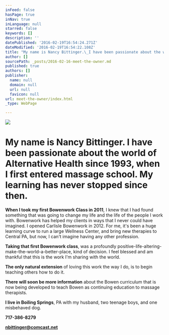 ```yaml
---
inFeed: false
hasPage: true
inNav: true
inLanguage: null
starred: false
keywords: []
description: ''
datePublished: '2016-02-19T16:54:24.271Z'
dateModified: '2016-02-19T16:54:22.108Z'
title: "My name is Nancy Bittinger.\_I have been passionate about the world of Alternative Health since 1993, when I first entered massage school. My learning has never stopped since then."
author: []
sourcePath: _posts/2016-02-16-meet-the-owner.md
published: true
authors: []
publisher:
  name: null
  domain: null
  url: null
  favicon: null
url: meet-the-owner/index.html
_type: WebPage

---
```

![](https://the-grid-user-content.s3-us-west-2.amazonaws.com/8d8c636a-bec9-420b-a6ab-f3f3571970f2.jpg)

# My name is Nancy Bittinger. I have been passionate about the world of Alternative Health since 1993, when I first entered massage school. My learning has never stopped since then.

**When I took my first Bowenwork Class in 2011**, I
knew that I had found something that was going to change my life and the life
of the people I work with. Bowenwork has helped my clients in ways that I never
could have imagined. I opened Carlisle Bowenwork in 2012\. For me, it's been a
huge learning curve to run a large Wellness Center, and bring new therapies to
Central PA, but now, I can't imagine having any other profession.

**Taking that first Bowenwork class**, was a profoundly
positive-life-altering-make-the-world-a-better-place, kind of decision. I feel
blessed and am thankful that this is the work I'm sharing with the world.

**The only natural extension** of loving this work the
way I do, is to begin teaching others how to do it. 

**There will soon be more information** about the Bowen
curriculum that is now being developed to teach Bowen as continuing education
to massage therapists.

**I live in Boiling Springs**, PA with my husband, two
teenage boys, and one misbehaved dog.

**717-386-8279**

**nbittinger@comcast.net**
